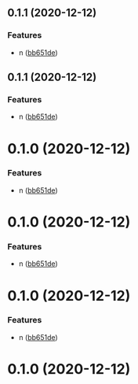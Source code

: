 ## 0.1.1 (2020-12-12)


### Features

* n ([bb651de](https://github.com/gxkai/vue2-ts-template/commit/bb651de33ccd197587c97ba8a38f9ca1c33479e6))



## 0.1.1 (2020-12-12)


### Features

* n ([bb651de](https://github.com/gxkai/vue2-ts-template/commit/bb651de33ccd197587c97ba8a38f9ca1c33479e6))



# 0.1.0 (2020-12-12)


### Features

* n ([bb651de](https://github.com/gxkai/vue2-ts-template/commit/bb651de33ccd197587c97ba8a38f9ca1c33479e6))



# 0.1.0 (2020-12-12)


### Features

* n ([bb651de](https://github.com/gxkai/vue2-ts-template/commit/bb651de33ccd197587c97ba8a38f9ca1c33479e6))



# 0.1.0 (2020-12-12)


### Features

* n ([bb651de](https://github.com/gxkai/vue2-ts-template/commit/bb651de33ccd197587c97ba8a38f9ca1c33479e6))



# 0.1.0 (2020-12-12)



